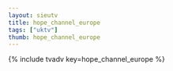 ```yaml
--- 
layout: sieutv
title: hope_channel_europe
tags: ["uktv"]
thumb: hope_channel_europe
---
```

{% include tvadv key=hope_channel_europe %}
